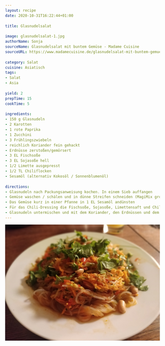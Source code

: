 ```yaml
---
layout: recipe
date: 2020-10-31T16:22:44+01:00

title: Glasnudelsalat

image: glasnudelsalat-1.jpg
authorName: Sonja
sourceName: Glasnudelsalat mit buntem Gemüse - Madame Cuisine
sourceURL: https://www.madamecuisine.de/glasnudelsalat-mit-buntem-gemuese/

category: Salat
cuisine: Asiatisch
tags: 
- Salat
- Asia

yield: 2
prepTime: 15
cookTime: 5

ingredients:
- 150 g Glasnudeln
- 2 Karotten
- 1 rote Paprika
- 1 Zucchini
- 3 Frühlingszwiebeln
- reichlich Koriander fein gehackt
- Erdnüsse zerstoßen/gemörsert
- 3 EL Fischsoße
- 3 EL Sojasoße hell
- 1/2 Limette ausgepresst
- 1/2 TL Chiliflocken
- Sesamöl (alternativ Kokosöl / Sonnenblumenöl)

directions:
- Glasnudeln nach Packungsanweisung kochen. In einem Sieb auffangen
- Gemüse waschen / schälen und in dünne Streifen schneiden (MagiMix grobe Raspelscheibe)
- Das Gemüse kurz in einer Pfanne in 1 EL Sesamöl andünsten
- Für das Chili-Dressing die Fischsoße, Sojasoße, Limettensaft und Chiliflocken vermischen
- Glasnudeln untermischen und mit dem Koriander, den Erdnüssen und dem Dressing garnieren
---
```


![](glasnudelsalat.jpg)
